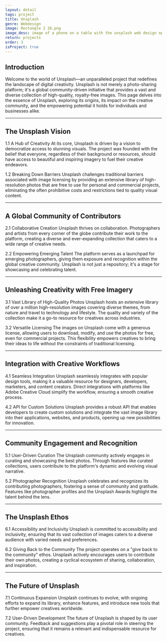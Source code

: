 ```yaml
---
layout: detail
tags: project
title: Unsplash
genre: Webdesign
image: Rectangle 2 26.png
image_desc: image of a phone on a table with the unsplash web design open on it
return: projects
order: 3
isProject: true
---
```


## Introduction
Welcome to the world of Unsplash—an unparalleled project that redefines the landscape of digital creativity. Unsplash is not merely a photo-sharing platform; it's a global community-driven initiative that provides a vast and diverse collection of high-quality, royalty-free images. This page delves into the essence of Unsplash, exploring its origins, its impact on the creative community, and the empowering potential it holds for individuals and businesses alike.

<hr>

## The Unsplash Vision
1.1 A Hub of Creativity
At its core, Unsplash is driven by a vision to democratize access to stunning visuals. The project was founded with the belief that everyone, regardless of their background or resources, should have access to beautiful and inspiring imagery to fuel their creative endeavors.

1.2 Breaking Down Barriers
Unsplash challenges traditional barriers associated with image licensing by providing an extensive library of high-resolution photos that are free to use for personal and commercial projects, eliminating the often prohibitive costs and restrictions tied to quality visual content.

<hr>

## A Global Community of Contributors
2.1 Collaborative Creation
Unsplash thrives on collaboration. Photographers and artists from every corner of the globe contribute their work to the platform, creating a diverse and ever-expanding collection that caters to a wide range of creative needs.

2.2 Empowering Emerging Talent
The platform serves as a launchpad for emerging photographers, giving them exposure and recognition within the global creative community. Unsplash is not just a repository; it's a stage for showcasing and celebrating talent.

<hr>

## Unleashing Creativity with Free Imagery
3.1 Vast Library of High-Quality Photos
Unsplash hosts an extensive library of over a million high-resolution images covering diverse themes, from nature and travel to technology and lifestyle. The quality and variety of the collection make it a go-to resource for creatives across industries.

3.2 Versatile Licensing
The images on Unsplash come with a generous license, allowing users to download, modify, and use the photos for free, even for commercial projects. This flexibility empowers creatives to bring their ideas to life without the constraints of traditional licensing.

<hr>

## Integration with Creative Workflows
4.1 Seamless Integration
Unsplash seamlessly integrates with popular design tools, making it a valuable resource for designers, developers, marketers, and content creators. Direct integrations with platforms like Adobe Creative Cloud simplify the workflow, ensuring a smooth creative process.

4.2 API for Custom Solutions
Unsplash provides a robust API that enables developers to create custom solutions and integrate the vast image library into their applications, websites, and products, opening up new possibilities for innovation.

<hr>

## Community Engagement and Recognition
5.1 User-Driven Curation
The Unsplash community actively engages in curating and showcasing the best photos. Through features like curated collections, users contribute to the platform's dynamic and evolving visual narrative.

5.2 Photographer Recognition
Unsplash celebrates and recognizes its contributing photographers, fostering a sense of community and gratitude. Features like photographer profiles and the Unsplash Awards highlight the talent behind the lens.

<hr>

## The Unsplash Ethos
6.1 Accessibility and Inclusivity
Unsplash is committed to accessibility and inclusivity, ensuring that its vast collection of images caters to a diverse audience with varied needs and preferences.

6.2 Giving Back to the Community
The project operates on a "give back to the community" ethos. Unsplash actively encourages users to contribute their own photos, creating a cyclical ecosystem of sharing, collaboration, and inspiration.

<hr>

## The Future of Unsplash
7.1 Continuous Expansion
Unsplash continues to evolve, with ongoing efforts to expand its library, enhance features, and introduce new tools that further empower creatives worldwide.

7.2 User-Driven Development
The future of Unsplash is shaped by its user community. Feedback and suggestions play a pivotal role in steering the project, ensuring that it remains a relevant and indispensable resource for creatives.